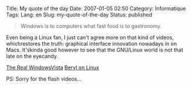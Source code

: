Title: My quote of the day
Date: 2007-01-05 02:50
Category: Informatique
Tags:
Lang: en
Slug: my-quote-of-the-day
Status: published

<div class="\"hitcitation\"">

> Windows is to computers what fast food is to gastronomy.

</div>

Even being a Linux fan, I just can't agree more on that kind of videos, whichrestores the truth: graphical interface innovation nowadays in on Macs. It'skinda good however to see that the GNU/Linux world is not that late on the eyecandy.

[The Real WindowsVista](http://youtube.com/watch?v=3QdGt3ix2CQ)
[Beryl on Linux](http://youtube.com/watch?v=yw78IIEbzHs)

PS: Sorry for the flash videos...
